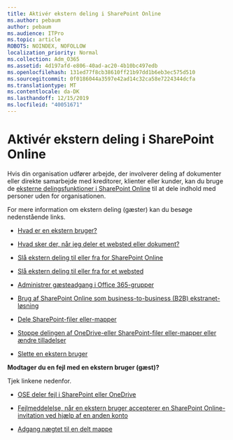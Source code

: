 ```yaml
---
title: Aktivér ekstern deling i SharePoint Online
ms.author: pebaum
author: pebaum
ms.audience: ITPro
ms.topic: article
ROBOTS: NOINDEX, NOFOLLOW
localization_priority: Normal
ms.collection: Adm_O365
ms.assetid: 4d197afd-e806-40ad-ac20-4b10bc497edb
ms.openlocfilehash: 131ed77f8cb38610ff21b97dd1b6eb3ec575d510
ms.sourcegitcommit: 0f0186044a3597e42ad14c32ca58e7224344dcfa
ms.translationtype: MT
ms.contentlocale: da-DK
ms.lasthandoff: 12/15/2019
ms.locfileid: "40051671"
---
```

# <a name="enable-external-sharing-in-sharepoint-online"></a>Aktivér ekstern deling i SharePoint Online

Hvis din organisation udfører arbejde, der involverer deling af dokumenter eller direkte samarbejde med kreditorer, klienter eller kunder, kan du bruge de [eksterne delingsfunktioner i SharePoint Online](https://docs.microsoft.com/sharepoint/external-sharing-overview) til at dele indhold med personer uden for organisationen.

For mere information om ekstern deling (gæster) kan du besøge nedenstående links.

- [Hvad er en ekstern bruger?](https://docs.microsoft.com/sharepoint/external-sharing-overview#what-is-an-external-user)

- [Hvad sker der, når jeg deler et websted eller dokument?](https://docs.microsoft.com/sharepoint/external-sharing-overview#what-happens-when-i-share-a-site-or-document)

- [Slå ekstern deling til eller fra for SharePoint Online](https://docs.microsoft.com/sharepoint/turn-external-sharing-on-or-off)

- [Slå ekstern deling til eller fra for et websted](https://docs.microsoft.com/sharepoint/change-external-sharing-site)

- [Administrer gæsteadgang i Office 365-grupper](https://docs.microsoft.com/office365/admin/create-groups/manage-guest-access-in-groups?view=o365-worldwide)

- [Brug af SharePoint Online som business-to-business (B2B) ekstranet-løsning](https://docs.microsoft.com/sharepoint/create-b2b-extranet)

- [Dele SharePoint-filer eller-mapper](https://support.office.com/article/share-sharepoint-files-or-folders-1fe37332-0f9a-4719-970e-d2578da4941c)

- [Stoppe delingen af OneDrive-eller SharePoint-filer eller-mapper eller ændre tilladelser](https://support.office.com/article/stop-sharing-onedrive-or-sharepoint-files-or-folders-or-change-permissions-0a36470f-d7fe-40a0-bd74-0ac6c1e13323)

- [Slette en ekstern bruger](https://docs.microsoft.com/sharepoint/remove-users#delete-a-guest-from-the-microsoft-365-admin-center)

**Modtager du en fejl med en ekstern bruger (gæst)?**

Tjek linkene nedenfor. 

- [OSE deler fejl i SharePoint eller OneDrive](https://docs.microsoft.com/sharepoint/sharepoint-onedrive-error-message)

- [Fejlmeddelelse, når en ekstern bruger accepterer en SharePoint Online-invitation ved hjælp af en anden konto](https://docs.microsoft.com/sharepoint/support/sharing-and-permissions/error-when-external-user-accepts-an-invitation-by-using-another-account)

- [Adgang nægtet til en delt mappe](https://docs.microsoft.com/sharepoint/support/sharing-and-permissions/cannot-access-shared-folder)
